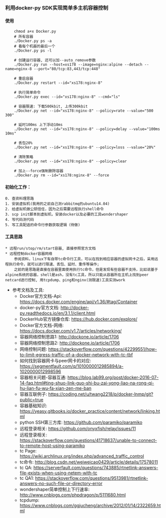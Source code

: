### 利用docker-py SDK实现简单多主机容器控制

#### 使用
```
	chmod a+x Docker.py
	# 所有容器
	./Docker.py ps -a
	# 看每个机器的最后一个
	./Docker.py ps -l

	# 创建运行容器, 还可以加--auto_remove参数
	./Docker.py run --host=xs178 --image=nginx:alpine --detach --name=nginx-8 --port="80/tcp:83,443/tcp:448"

	# 重启容器
	./Docker.py restart --id="xs178:nginx-8"

	# 执行简单命令
	./Docker.py exec --id="xs178:nginx-8" --cmd="ls"

	# 容器限速: 下载500kbit, 上传300kbit
	./Docker.py net --id="xs178:nginx-8" --policy=rate --value="500 300"

	# 延时100ms 上下浮动10ms
	./Docker.py net --id="xs178:nginx-8" --policy=delay --value="100ms 10ms"

	# 丢包20%
	./Docker.py net --id="xs178:nginx-8" --policy=loss --value="20%"

	# 清除策略
	./Docker.py net --id="xs178:nginx-8" --policy=clear

	# 加上--force强制删除容器
	./Docker.py rm --id="xs178:nginx-8" --force
```

#### 初始化工作：
	0. 查资料理思路
	1. 安装虚拟机(我用的之前自己测rabbitmq的ubuntu14.04)
	2. 给虚拟机做公钥信任，因为之后需要远程执行shell命令
	3. scp init脚本到虚拟机，安装docker以及必要的工具wondershaper
	4. 写代码测代码
	5. 写工具配适的命令行参数获取逻辑（待做)

#### 工具思路
	* 远程run/stop/rm/start容器, 直接参照官方文档
	* 远程控制docker容器网络
		参阅资料，linux下有自带tc命令行工具，可以在找到相应容器的虚拟网卡之后，采用远程执行命令，就可以进行限速、丢包、延时、重传等操作;
		之前的是思路是直接在容器里面使用执行tc命令，但是发现有些容器不支持，比如说基于alpine系统的容器，shell是ash，没有tc工具，所以只能从容器所在主机上找到peer netcard进行控制, 用tcpdump、ping和nginx(测限速)工具实测work

* 参考文档及工具:
	* Docker官方文档-Api: <https://docs.docker.com/engine/api/v1.36/#tag/Container>
	* docker-py官方文档: <http://docker-py.readthedocs.io/en/3.1.1/client.html>
	* DockerHub官方镜像仓库: <https://hub.docker.com/explore/>
	* Docker官方文档-网络: <https://docs.docker.com/v1.7/articles/networking/>
	* 容器网络控制思路1: <http://dockone.io/article/1706>
	* 容器网络控制思路2: <http://dockone.io/article/1706>
	* 网络控制问题: <https://stackoverflow.com/questions/42299551/how-to-limit-egress-traffic-of-a-docker-network-with-tc-tbf>
	* 如何找到容器网卡与peer网卡的对应: <https://segmentfault.com/q/1010000012985894/a-1020000012998596>
	* 容器相关问题-容器互通: <https://blog.lab99.org/post/docker-2016-07-14-faq.html#ting-shuo-link-guo-shi-bu-zai-yong-liao-na-rong-qi-hu-lian-fu-wu-fa-xian-zen-me-ban>
	* 容器互联例子: <https://coding.net/u/twang2218/p/docker-lnmp/git?public=true>
	* 容器基础知识: <https://yeasy.gitbooks.io/docker_practice/content/network/linking.html>
	* python SSH第三方库: <https://github.com/paramiko/paramiko>
	* 远程登录相关: <https://github.com/onyxfish/relay/issues/11>
	* 远程登录相关: <https://stackoverflow.com/questions/41718637/unable-to-connect-to-remote-host-using-paramiko>
	* tc Page: <https://wiki.archlinux.org/index.php/advanced_traffic_control>
	* tc命令: <http://blog.csdn.net/weiweicao0429/article/details/17578011>
	* tc QA: <https://serverfault.com/questions/743885/rtnetlink-answers-file-exists-when-using-netem-with-tc>
	* tc QA1: <https://stackoverflow.com/questions/9513981/rtnetlink-answers-no-such-file-or-directory-error>
	* wondershaper简单控制上下行速率: <http://www.cnblogs.com/phpdragon/p/5111680.html>
	* tcpdump: <https://www.cnblogs.com/ggjucheng/archive/2012/01/14/2322659.html>

